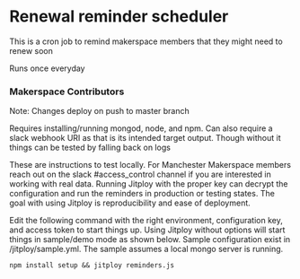 # Renewal reminder scheduler

This is a cron job to remind makerspace members that they might need to renew soon

Runs once everyday

### Makerspace Contributors

Note: Changes deploy on push to master branch

Requires installing/running mongod, node, and npm. Can also require a slack webhook URI as that is its intended target output. Though without it things can be tested by falling back on logs

These are instructions to test locally. For Manchester Makerspace members reach out on the slack #access_control channel if you are interested in working with real data. Running Jitploy with the proper key can decrypt the configuration and run the reminders in production or testing states. The goal with using Jitploy is reproducibility and ease of deployment.

Edit the following command with the right environment, configuration key, and access token to start things up. Using Jitploy without options will start things in sample/demo mode as shown below. Sample configuration exist in /jitploy/sample.yml. The sample assumes a local mongo server is running.

    npm install setup && jitploy reminders.js
